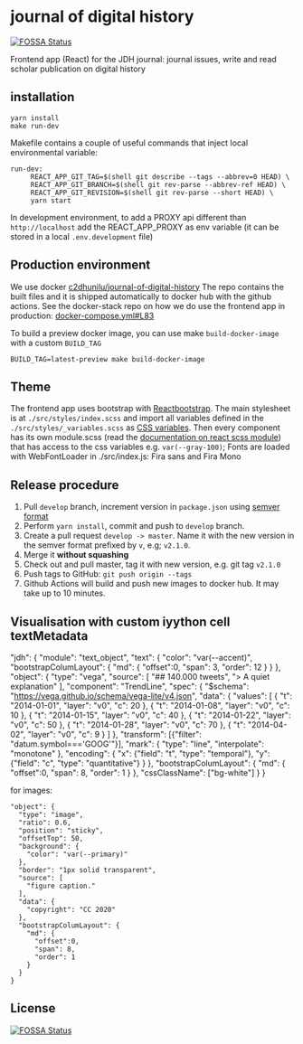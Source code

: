 # journal of digital history
[![FOSSA Status](https://app.fossa.com/api/projects/git%2Bgithub.com%2FC2DH%2Fjournal-of-digital-history.svg?type=shield)](https://app.fossa.com/projects/git%2Bgithub.com%2FC2DH%2Fjournal-of-digital-history?ref=badge_shield)

Frontend app (React) for the JDH journal: journal issues, write and read scholar publication on digital history

## installation

    yarn install
    make run-dev

Makefile contains a couple of useful commands that inject local environmental variable:

    run-dev:
	     REACT_APP_GIT_TAG=$(shell git describe --tags --abbrev=0 HEAD) \
	     REACT_APP_GIT_BRANCH=$(shell git rev-parse --abbrev-ref HEAD) \
	     REACT_APP_GIT_REVISION=$(shell git rev-parse --short HEAD) \
	     yarn start

In development environment, to add a PROXY api different than `http://localhost` add the REACT_APP_PROXY as env variable (it can be stored in a local `.env.development` file)

## Production environment
We use docker [c2dhunilu/journal-of-digital-history](https://hub.docker.com/repository/docker/c2dhunilu/journal-of-digital-history)
The repo contains the built files and it is shipped automatically to docker hub with the github actions.
See the docker-stack repo on how we do use the frontend app in production:
[docker-compose.yml#L83](https://github.com/C2DH/journal-digital-history-docker-stack/blob/master/docker-compose.yml#L83)

To build a preview docker image, you can use make `build-docker-image` with a custom `BUILD_TAG`

```
BUILD_TAG=latest-preview make build-docker-image
```

## Theme
The frontend app uses bootstrap with [Reactbootstrap](https://react-bootstrap.github.io/getting-started/introduction). The main stylesheet is at `./src/styles/index.scss` and import all variables defined in the `./src/styles/_variables.scss` as [CSS variables](https://developer.mozilla.org/en-US/docs/Web/CSS/Using_CSS_custom_properties).
Then every component has its own module.scss (read the [documentation on react scss module](https://create-react-app.dev/docs/adding-a-css-modules-stylesheet/)) that has access to the css variables e.g. `var(--gray-100)`;
Fonts are loaded with WebFontLoader in ./src/index.js: Fira sans and Fira Mono


## Release procedure

1. Pull `develop` branch, increment version in `package.json` using [semver format](https://semver.org/)
2. Perform `yarn install`, commit and push to `develop` branch.
3. Create a pull request `develop -> master`. Name it with the new version in the semver format prefixed by `v`, e.g; `v2.1.0`.
4. Merge it **without squashing**
5. Check out and pull master, tag it with new version, e.g. git tag `v2.1.0`
6. Push tags to GitHub: `git push origin --tags`
7. Github Actions will build and push new images to docker hub. It may take up to 10 minutes.


## Visualisation with custom iyython cell textMetadata

"jdh": {
  "module": "text_object",
  "text": {
    "color": "var(--accent)",
    "bootstrapColumLayout": {
      "md": {
        "offset":0,
        "span": 3,
        "order": 12
      }
    }
  },
  "object": {
    "type": "vega",
    "source": [
      "## 140.000 tweets",
      "> A quiet explanation"
    ],
    "component": "TrendLine",
    "spec": {
      "$schema": "https://vega.github.io/schema/vega-lite/v4.json",
      "data": {
        "values": [
          { "t": "2014-01-01", "layer": "v0", "c": 20 },
          { "t": "2014-01-08", "layer": "v0", "c": 10 },
          { "t": "2014-01-15", "layer": "v0", "c": 40 },
          { "t": "2014-01-22", "layer": "v0", "c": 50 },
          { "t": "2014-01-28", "layer": "v0", "c": 70 },
          { "t": "2014-04-02", "layer": "v0", "c": 9 }
        ]
      },
      "transform": [{"filter": "datum.symbol==='GOOG'"}],
      "mark": {
        "type": "line",
        "interpolate": "monotone"
      },
      "encoding": {
        "x": {"field": "t", "type": "temporal"},
        "y": {"field": "c", "type": "quantitative"}
      }
    },
    "bootstrapColumLayout": {
      "md": {
        "offset":0,
        "span": 8,
        "order": 1
      }
    },
    "cssClassName": ["bg-white"]
  }
}



for images:
```
"object": {
  "type": "image",
  "ratio": 0.6,
  "position": "sticky",
  "offsetTop": 50,
  "background": {
    "color": "var(--primary)"
  },
  "border": "1px solid transparent",
  "source": [
    "figure caption."
  ],
  "data": {
    "copyright": "CC 2020"
  },
  "bootstrapColumLayout": {
    "md": {
      "offset":0,
      "span": 8,
      "order": 1
    }
  }
}
```


## License
[![FOSSA Status](https://app.fossa.com/api/projects/git%2Bgithub.com%2FC2DH%2Fjournal-of-digital-history.svg?type=large)](https://app.fossa.com/projects/git%2Bgithub.com%2FC2DH%2Fjournal-of-digital-history?ref=badge_large)